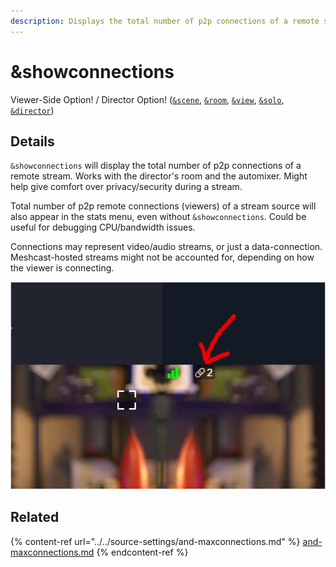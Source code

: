 ```yaml
---
description: Displays the total number of p2p connections of a remote stream
---
```


# \&showconnections

Viewer-Side Option! / Director Option! ([`&scene`](../view-parameters/scene.md), [`&room`](../../general-settings/room.md), [`&view`](../view-parameters/view.md), [`&solo`](../mixer-scene-parameters/and-solo.md), [`&director`](../../viewers-settings/director.md))

## Details

`&showconnections` will display the total number of p2p connections of a remote stream. Works with the director's room and the automixer. Might help give comfort over privacy/security during a stream.

Total number of p2p remote connections (viewers) of a stream source will also appear in the stats menu, even without `&showconnections`. Could be useful for debugging CPU/bandwidth issues.

Connections may represent video/audio streams, or just a data-connection. Meshcast-hosted streams might not be accounted for, depending on how the viewer is connecting.

![](<../../.gitbook/assets/image (3) (4) (1).png>)

## Related

{% content-ref url="../../source-settings/and-maxconnections.md" %}
[and-maxconnections.md](../../source-settings/and-maxconnections.md)
{% endcontent-ref %}
